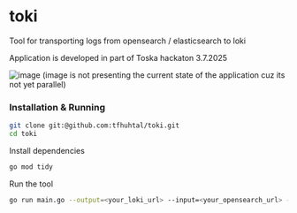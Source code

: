 # toki
Tool for transporting logs from opensearch / elasticsearch to loki

Application is developed in part of Toska hackaton 3.7.2025

![image](https://github.com/user-attachments/assets/994308fe-e381-4498-8782-8195179b428f)
(image is not presenting the current state of the application cuz its not yet parallel)

### Installation & Running

```bash
git clone git:@github.com:tfhuhtal/toki.git
cd toki
```
Install dependencies

```bash
go mod tidy
```
Run the tool

```bash
go run main.go --output=<your_loki_url> --input=<your_opensearch_url> --index=<your_opensearch_index>
```
